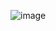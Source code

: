 ![image](https://github.com/che0shiyan/che0shiyan/assets/151629982/67891d78-87d7-479e-9163-3ebae03da525)
